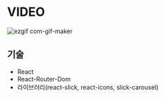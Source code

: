 # VIDEO
![ezgif com-gif-maker](https://user-images.githubusercontent.com/89058117/183685347-1b72d6e9-7ae6-4a16-a168-ef38d2f74b0b.gif)


## 기술
- React
- React-Router-Dom
- 라이브러리(react-slick, react-icons, slick-carousel)
